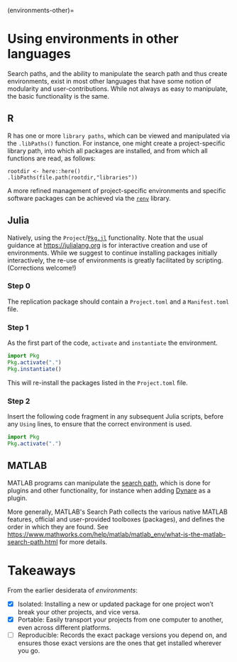 (environments-other)=
# Using environments in other languages

Search paths, and the ability to manipulate the search path and thus create environments, exist in most other languages that have some notion of modularity and user-contributions. While not always as easy to manipulate, the basic functionality is the same.

## R

R has one or more `library paths`, which can be viewed and manipulated via the `.libPaths()` function. For instance, one might create a project-specific library path, into which all packages are installed, and from which all functions are read, as follows:

```{.R}
rootdir <- here::here()
.libPaths(file.path(rootdir,"libraries"))
```

A more refined management of project-specific environments and specific software packages can be achieved via the [`renv`](https://rstudio.github.io/renv/articles/renv.html) library.

## Julia 

Natively, using the `Project`/[`Pkg.jl`](https://pkgdocs.julialang.org/v1/environments/) functionality. Note that the usual guidance at <https://julialang.org> is for interactive creation and use of environments. While we suggest to continue installing packages initially interactively, the re-use of environments is greatly facilitated by scripting. (Corrections welcome!)

### Step 0

The replication package should contain a `Project.toml` and a `Manifest.toml` file. 

### Step 1

As the first part of the code, `activate` and `instantiate` the environment.  

```julia
import Pkg
Pkg.activate(".")
Pkg.instantiate()
```

This will re-install the packages listed in the `Project.toml` file.

### Step 2

Insert the following code fragment in any subsequent Julia scripts, before any `Using` lines,  to ensure that the correct environment is used.

```julia
import Pkg
Pkg.activate(".")
```


## MATLAB

MATLAB programs can manipulate the [search path](https://www.mathworks.com/help/matlab/ref/path.html), which is done for plugins and other functionality, for instance when adding [Dynare](https://www.dynare.org/) as a plugin. 

More generally, MATLAB's Search Path collects the various native MATLAB features, official and user-provided toolboxes (packages), and defines the order in which they are found. See <https://www.mathworks.com/help/matlab/matlab_env/what-is-the-matlab-search-path.html> for more details. 

# Takeaways

From the earlier desiderata of *environments*:

- [x] Isolated: Installing a new or updated package for one project won’t break your other projects, and vice versa.
- [x] Portable: Easily transport your projects from one computer to another, even across different platforms.
- [ ] Reproducible: Records the exact package versions you depend on, and ensures those exact versions are the ones that get installed wherever you go.